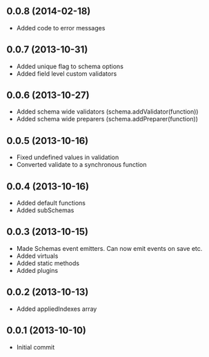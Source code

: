 ## 0.0.8 (2014-02-18)
 - Added code to error messages

## 0.0.7 (2013-10-31)
 - Added unique flag to schema options
 - Added field level custom validators


## 0.0.6 (2013-10-27)
 - Added schema wide validators (schema.addValidator(function))
 - Added schema wide preparers (schema.addPreparer(function))

## 0.0.5 (2013-10-16)
 - Fixed undefined values in validation
 - Converted validate to a synchronous function

## 0.0.4 (2013-10-16)
 - Added default functions
 - Added subSchemas


## 0.0.3 (2013-10-15)

  - Made Schemas event emitters. Can now emit events on save etc.
  - Added virtuals
  - Added static methods
  - Added plugins


## 0.0.2 (2013-10-13)

  - Added appliedIndexes array


## 0.0.1 (2013-10-10)

  - Initial commit
